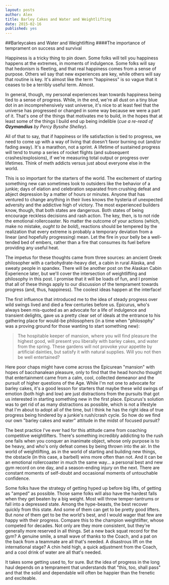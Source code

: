 ```yaml
---
layout: posts
author: Alex
title: Barley Cakes and Water and Weightlifting
date: 2015-02-16
published: yes
---
```


##Barleycakes and Water and Weightlifting
####The importance of temprament on success and survival

Happiness is a tricky thing to pin down. Some folks will tell you happiness
happens at the extremes, in moments of indulgence.
Some folks will say that hedonism is fleeting, 
and that real happiness comes from a sense of purpose. 
Others wil say that new experiences are key, while others will say that routine is key.
It's almost like the term "happiness" is so vague that it ceases to be a terribly useful term.
Almost.

In general, though, my personal experiences lean towards happiness being tied to a sense of progress.
While, in the end, we're all dust on a tiny blue dot in an incomprehensively vast universe,
it's nice to at least feel that the universe has progressed or changed in some way because we were a part of it. 
That's one of the things that motivates me to build,
in the hopes that at least some of the things I build end up being indelible
(*cue a re-read of **Ozymandius** by Percy Bysshe Shelley*).

All of that to say, that if happiness or life satisfaction is tied to progress,
we need to come up with a way of living that doesn't favor burning out (and/or fading away).
It's a marathon, not a sprint. A lifetime of sustained progress will tend to trump
a series of rocket flights (and subsequent crashes/explosions), if we're measuring total output
or progress over lifetimes. Think of meth addicts versus just about everyone else in the world.

This is so important for the starters of the world. The excitement of starting something new can
sometimes look to outsiders like the behavior of a junkie; days of elation and celebration
separated from crushing defeat and abject depression by a matter of hours or minutes.
Anyone that has ventured to change anything in their lives knows the hysteria of unexpected adversity
and the addictive high of victory. The most experienced builders know, though,
that both states are dangerous. Both states of being encourage reckless decisions and rash action.
The key, then, is to not ride the emotional rollercoaster. No matter the outcome of your actions
(which, make no mistake, *ought to be bold*), reactions should be tempered by the realization
that every extreme is probably a temporary deviation from a linear (and hopefully progressing) mean. 
Let the fire in your belly be a well-tended bed of embers,
rather than a fire that consumes its fuel before providing any useful heat.

The impetus for these thoughts came from three sources: an ancient Greek philosopher with a carbohydrate-heavy diet,
a cabin in rural Alaska, and sweaty people in spandex. There will be another post
on the Alaskan Cabin Experience later, but we'll cover the intersection of weightlifting and philosophy in this post.
I promise that it will be loads of fun, and I promise that all of these things
apply to our discussion of the temprament towards progress (and, thus, happiness).
The coolest ideas happen at the interface!

The first influence that introduced me to the idea of steady progress over wild swings
lived and died a few centuries before us. Epicurus, who's always been mis-quoted as
an advocate for a life of indulgence and transient delights,
gave us a pretty clear set of ideals at the entrance to his gathering place
for would-be philosophers 
(in a time when "philosophy" was a proving ground for those wanting to start something new):

> The hospitable keeper of mansion,
where you will find pleasure the highest good,
will present you liberally with barley cakes, and water from the spring.
These gardens will not provoke your appetite by artificial dainties,
but satisfy it with natural supplies.
Will you not then be well entertained?

Here poor chaps might have come across the Epicurean "mansion" with hopes of bacchanalean pleasure,
only to find that the head honcho thought that entertainment came from a calm, cool, collected demeanor
and the pursuit of higher questions of the Age. While I'm not one to advocate for barley cakes,
it's a good lesson for starters that maybe these wild swings of emotion (both high and low)
are just distractions from the pursuits that got us interested in starting something new in the first place.
Epicurus's solution was to get rid of as many distractions as possible,
which is not a lifestyle that I'm about to adopt all of the time,
but I think he has the right idea of true progress being hindered by a junkie's rush/crash cycle.
So how do we find our own "barley cakes and water" attitude in the midst of focused pursuit?

The best practice I've ever had for this attitude came from coaching competitive weightlifters.
There's something incredibly addicting to the rush one fails when you conquer an inanimate object,
whose only purpose is to be heavy, and who's only defeat comes by being thrown into the air.
In the world of weightlifting, as in the world of starting and building new things,
the obstacle (in this case, a barbell) wins more often than not. 
And it can be an emotional rollercoaster in much the same way... a personal best and new gym record
on one day, and a season-ending injury on the next.
There are constant moments of self-doubt and occasional moments of untouchable confidence.

Some folks have the strategy of getting hyped up before big lifts, of getting as "amped" as possible.
Those same folks will also have the hardest falls when they get beaten by a big weight. 
Most will throw temper-tantrums or fall into a depressed state.
Among the hype-beasts, the best recover quickly from this state.
And some of them can get to be pretty good lifters. But *none* of them get to be the world's best,
and I would wager that few are happy with their progress. 
Compare this to the champion weightlifter, whose competed for decades.
Not only are they more consistent, but they're generally more reserved in all things.
Set a new back squat record for the gym? A genuine smile, a small wave of thanks to the Coach,
and a pat on the back from a teammate are all that's needed.
A disastrous lift on the international stage? A chin held high,
a quick adjustment from the Coach, and a cool drink of water are all that's needed.

It takes some getting used to, for sure. 
But the idea of progress in the long haul depends on a temprament that understands that
"this, too, shall pass" and that the solid and dependable will often be happier
than the frenetic and exciteable. 








